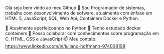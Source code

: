 Olá seja bem vindo ao meu Github 👋
Sou Programador de sistemas, trabalho com desenvolvimento de sofware, atualmente com ênfase em HTML 5, JavaScript, SQL, Web Api, Containers Docker e Python.

🔭 Atualmente aperfeiçoando no Python
🌱 Tenho estudado docker containers
🤔 Posso colaborar com conhecimentos sobre programação em C, HTML, CSS e JavasCript
📫 Meu contato: https://www.linkedin.com/in/juliano-hoffmann-974008198
